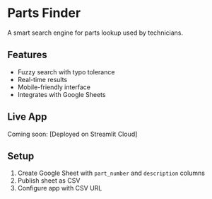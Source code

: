 # Parts Finder

A smart search engine for parts lookup used by technicians.

## Features
- Fuzzy search with typo tolerance
- Real-time results
- Mobile-friendly interface
- Integrates with Google Sheets

## Live App
Coming soon: [Deployed on Streamlit Cloud]

## Setup
1. Create Google Sheet with `part_number` and `description` columns
2. Publish sheet as CSV
3. Configure app with CSV URL
